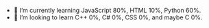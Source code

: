 - 🌱 I’m currently learning JavaScript 80%, HTML 10%, Python 60%.
- 💞️ I’m looking to learn C++ 0%, C# 0%, CSS 0%, and maybe C 0%.
